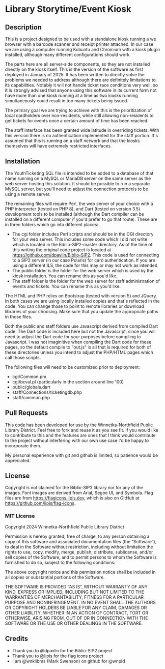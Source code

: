 # Library Storytime/Event Kiosk

## Description
This is a project designed to be used with a standalone kiosk running a we browser with a barcode scanner and receipt printer attached.  In our case we are using a computer running Kubuntu and Chromium with a kiosk plugin installed, although many different configurations should work.

The parts here are all server-side components, so they are not installed directly on the kiosk itself.  This is the version of the software as first deployed in January of 2025.  It has been written to directly solve the problems we needed to address although there are definitely limitations to its capabilities.  Notably it will not handle ticket race conditions very well, so it is strongly advised that anyone using this software in its current form not have more than one kiosk running at a time as two kiosks running simultaneously could result in too many tickets being issued.

The primary goal we are trying to achieve with this is the prioritization of local cardholders over non-residents, while still allowing non-residents to get tickets for events once a certain amount of time has been reached.

The staff interface has been granted wide latitude in overriding tickets.  With this version there is no authentication implemented for the staff portion.  It's assumed that this is running on a staff network and that the kiosks themselves will have extremely restricted interfaces.

## Installation
The YouthTicketing SQL file is intended to be added to a database of that name running on a MySQL or MariaDB server on the same server as the web server hosting this solution.  It should be possible to run a separate MySQL server, but you'll need to adjust the connection protocols to be using a remote server.

The remaining files will require Perl, the web server of your choice with a PHP interpreter (tested on PHP 8), and Dart (tested on version 3.5) development tools to be installed (although the Dart compiler can be installed on a different computer if you'd prefer to go that route).  These are in three folders which go into different places:
* The cgi folder includes Perl scripts and should be in the CGI directory for your web server.  This includes some code which I did not write which is located in the Biblio-SIP2-master directory.  As of the time of this writing the original code project is located at https://github.com/dpavlin/Biblio-SIP2.  This code is used for connecting to a SIP2 server (in our case Polaris) for card authentication.  If you are using a different ILS, the code for this may or may not work as intended.
* The public folder is the folder for the web server which is used by the kiosk installation.  You can rename this as you'd like.
* The staff folder is the folder for the web server for staff administration of events and tickets.  You can rename this as you'd like.

The HTML and PHP relies on Bootstrap (tested with version 5) and JQuery.  In both cases we are using locally installed copies and that's reflected in the code.  You can change those to point to remote libraries or download libraries of your choosing.  Make sure that you update the appropriate paths in those files.

Both the public and staff folders use Javascript derived from compiled Dart code.  The Dart code is included here but not the Javascript, since you will need to adjust the Dart code for your purposes before compiling to Javascript.  I was not imaginitive when compiling the Dart code for these pages, so the default compile to "out.js" is all that is required for both of these directories unless you intend to adjust the PHP/HTML pages which call those scripts.

The following files will need to be customized prior to deployment:
* cgi/Common.pm
* cgi/bcval.pl (particularly in the section around line 100)
* public/globals.dart
* staff/Connections/ticketingdb.php
* staff/common.php

## Pull Requests
This code has been developed for use by the Winnetka-Northfield Public Library District.  Feel free to fork and reuse it as you see fit.  If you would like to contribute to this and the features are ones that I think would contribute to the project without interfering with our own use case I'd be happy to incorporate them.

My personal experience with git and github is limited, so patience would be appreciated.

## License 
Copyright is not claimed for the Biblio-SIP2 library nor for any of the images.  Font images are derived from Arial, Segoe UI, and Symbola.  Flag files are from https://flagicons.lipis.dev, which is also on GitHub at https://github.com/lipis/flag-icons.

### MIT License
Copyright 2024 Winnetka-Northfield Public Library District

Permission is hereby granted, free of charge, to any person obtaining a copy of this software and associated documentation files (the “Software”), to deal in the Software without restriction, including without limitation the rights to use, copy, modify, merge, publish, distribute, sublicense, and/or sell copies of the Software, and to permit persons to whom the Software is furnished to do so, subject to the following conditions:

The above copyright notice and this permission notice shall be included in all copies or substantial portions of the Software.

THE SOFTWARE IS PROVIDED “AS IS”, WITHOUT WARRANTY OF ANY KIND, EXPRESS OR IMPLIED, INCLUDING BUT NOT LIMITED TO THE WARRANTIES OF MERCHANTABILITY, FITNESS FOR A PARTICULAR PURPOSE AND NONINFRINGEMENT. IN NO EVENT SHALL THE AUTHORS OR COPYRIGHT HOLDERS BE LIABLE FOR ANY CLAIM, DAMAGES OR OTHER LIABILITY, WHETHER IN AN ACTION OF CONTRACT, TORT OR OTHERWISE, ARISING FROM, OUT OF OR IN CONNECTION WITH THE SOFTWARE OR THE USE OR OTHER DEALINGS IN THE SOFTWARE.

## Credits
* Thank you to @dpavlin for the Biblio-SIP2 project
* Thank you to @lipis for the flag icons project
* I am @wnklibms (Mark Swenson) on github for @wnpld